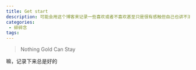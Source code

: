 ```yaml
---
title: Get start
description: 可能会用这个博客来记录一些喜欢或者不喜欢甚至只是很有感触但自己也讲不清的故事，或者是课余时间愉快的摸鱼经历
categories:
 - 碎碎念
tags: 
---
```


> Nothing Gold Can Stay

嘛，记录下来总是好的
